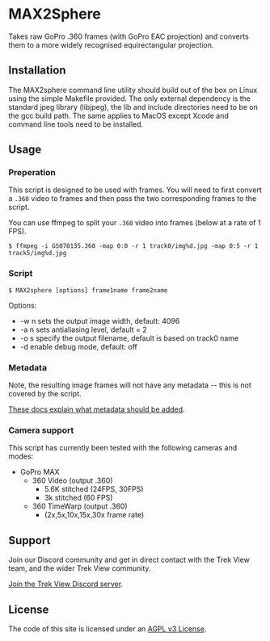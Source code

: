 # MAX2Sphere

Takes raw GoPro .360 frames (with GoPro EAC projection) and converts them to a more widely recognised equirectangular projection.

## Installation

The MAX2sphere command line utility should build out of the box on Linux using the simple Makefile provided. The only external dependency is the standard jpeg library (libjpeg), the lib and include directories need to be on the gcc build path. The same applies to MacOS except Xcode and command line tools need to be installed.

## Usage

### Preperation

This script is designed to be used with frames. You will need to first convert a `.360` video to frames and then pass the two corresponding frames to the script.

You can use ffmpeg to split your `.360` video into frames (below at a rate of 1 FPS).

```
$ ffmpeg -i GS070135.360 -map 0:0 -r 1 track0/img%d.jpg -map 0:5 -r 1 track5/img%d.jpg
```

### Script

```
$ MAX2sphere [options] frame1name frame2name
```

Options:

* -w n sets the output image width, default: 4096
* -a n sets antialiasing level, default = 2
* -o s specify the output filename, default is based on track0 name
* -d enable debug mode, default: off

### Metadata

Note, the resulting image frames will not have any metadata -- this is not covered by the script.

[These docs explain what metadata should be added](https://guides.trekview.org/explorer/developer-docs/sequence-functions/process#videos-360s).

### Camera support

This script has currently been tested with the following cameras and modes:

* GoPro MAX
	* 360 Video (output .360)
		* 5.6K stitched (24FPS, 30FPS)
		* 3k stitched (60 FPS)
	* 360 TimeWarp (output .360)
		* (2x,5x,10x,15x,30x frame rate)

## Support

Join our Discord community and get in direct contact with the Trek View team, and the wider Trek View community.

[Join the Trek View Discord server](https://discord.gg/ZVk7h9hCfw).

## License

The code of this site is licensed under an [AGPL v3 License](/LICENSE).
